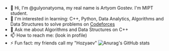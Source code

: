 - 🔭 Hi, I'm @gulyonatyoma, my real name is Artyom Gostev. I'm MIPT student.
- 🌱 I'm interested in learning: C++, Python, Data Analytics, Algorithms and Data Structures to solve problems on [Codeforces](https://codeforces.net/?mobile=false)
- 💬 Ask me about Algorithms and Data Structures on C++
- 📫 How to reach me: (look in profile)
- ⚡ Fun fact: my friends call my "Hozyaev"
![Anurag's GitHub stats](https://github-readme-stats.vercel.app/api?username=gulyonatyoma&show=reviews,discussions_started,discussions_answered,prs_merged,prs_merged_percentage&theme=cobalt)
